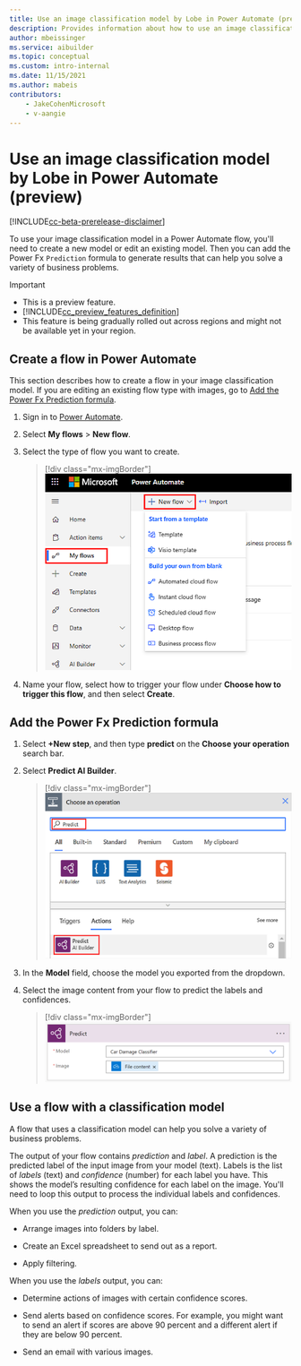 ```yaml
---
title: Use an image classification model by Lobe in Power Automate (preview) - AI Builder | Microsoft Docs
description: Provides information about how to use an image classification model by Lobe in AI Builder.
author: mbeissinger
ms.service: aibuilder
ms.topic: conceptual
ms.custom: intro-internal
ms.date: 11/15/2021
ms.author: mabeis
contributors:
    - JakeCohenMicrosoft
    - v-aangie
---
```


# Use an image classification model by Lobe in Power Automate (preview)

[!INCLUDE[cc-beta-prerelease-disclaimer](./includes/cc-beta-prerelease-disclaimer.md)]

To use your image classification model in a Power Automate flow, you'll need to create a new model or edit an existing model. Then you can add the Power Fx `Prediction` formula to generate results that can help you solve a variety of business problems.

> [!IMPORTANT]
> - This is a preview feature.
> - [!INCLUDE[cc_preview_features_definition](includes/cc-preview-features-definition.md)]
> - This feature is being gradually rolled out across regions and might not be available yet in your region.

## Create a flow in Power Automate

This section describes how to create a flow in your image classification model. If you are editing an existing flow type with images, go to [Add the Power Fx Prediction formula](#add-the-power-fx-prediction-formula).

1. Sign in to [Power Automate](https://flow.microsoft.com/).

1. Select **My flows** > **New flow**.

1. Select the type of flow you want to create.

    > [!div class="mx-imgBorder"]
    > ![Screenshot of the creating a new flow.](media/image-classification-model-in-flow/new-flow.png "Create a new flow")

1. Name your flow, select how to trigger your flow under **Choose how to trigger this flow**, and then select **Create**.

## Add the Power Fx Prediction formula

1. Select **+New step**, and then type **predict** on the **Choose your operation** search bar.

1. Select **Predict AI Builder**.

    > [!div class="mx-imgBorder"]
    > ![Screenshot of the Choose an operation screen.](media/image-classification-model-in-flow/operation.png "Choose an operation")

1. In the **Model** field, choose the model you exported from the dropdown.

1. Select the image content from your flow to predict the labels and confidences.

    > [!div class="mx-imgBorder"]
    > ![Screenshot of the Predict action.](media/image-classification-model-in-flow/lobe-predict.png "Predict action")

## Use a flow with a classification model

A flow that uses a classification model can help you solve a variety of business problems.

The output of your flow contains *prediction* and *label*. A prediction is the predicted label of the input image from your model (text). Labels is the list of *labels* (text) and *confidence* (number) for each label you have. This shows the model’s resulting confidence for each label on the image. You'll need to loop this output to process the individual labels and confidences.

When you use the *prediction* output, you can:

- Arrange images into folders by label.

- Create an Excel spreadsheet to send out as a report.

- Apply filtering.

When you use the *labels* output, you can:

- Determine actions of images with certain confidence scores.

- Send alerts based on confidence scores. For example, you might want to send an alert if scores are above 90 percent and a different alert if they are below 90 percent.

- Send an email with various images.

